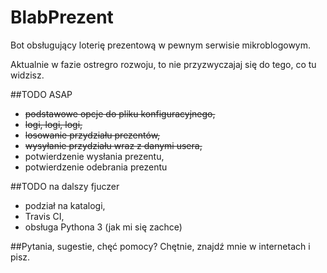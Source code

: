 # BlabPrezent
Bot obsługujący loterię prezentową w pewnym serwisie mikroblogowym.

Aktualnie w fazie ostregro rozwoju, to nie przyzwyczajaj się do tego, co tu widzisz.

##TODO ASAP
 * ~~podstawowe opcje do pliku konfiguracyjnego,~~
 * ~~logi, logi, logi,~~
 * ~~losowanie przydziału prezentów,~~
 * ~~wysyłanie przydziału wraz z danymi usera,~~
 * potwierdzenie wysłania prezentu,
 * potwierdzenie odebrania prezentu

##TODO na dalszy fjuczer
 * podział na katalogi,
 * Travis CI,
 * obsługa Pythona 3 (jak mi się zachce)

##Pytania, sugestie, chęć pomocy?
Chętnie, znajdź mnie w internetach i pisz.
